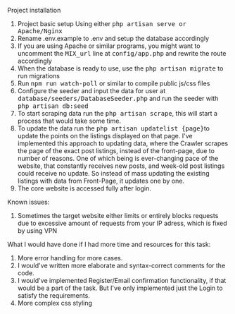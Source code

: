 Project installation
1) Project basic setup
Using either <kbd>php artisan serve<kbd> or Apache/Nginx
2) Rename .env.example to .env and setup the database accordingly
3) If you are using Apache or similar programs, you might want to uncomment the <kbd>MIX_url</kbd> line at <kbd>config/app.php</kbd> and rewrite the route accordingly
4) When the database is ready to use, use the <kbd>php artisan migrate</kbd> to run migrations
5) Run <kbd>npm run watch-poll</kbd> or similar to compile public js/css files
6) Configure the seeder and input the data for user at <kbd>database/seeders/DatabaseSeeder.php</kbd> and run the seeder with <kbd>php artisan db:seed</kbd>
7) To start scraping data run the <kbd>php artisan scrape</kbd>, this will start a process that would take some time.
8) To update the data run the <kbd>php artisan updatelist {page}</kbd>to update the points on the listings displayed on that page.
I've implemented this approach to updating data, where the Crawler scrapes the page of the exact post listings, instead of the front-page, due to number of reasons.
One of which being is ever-changing pace of the website, that constantly receives new posts, and week-old post listings could receive no update.
So instead of mass updating the existing listings with data from Front-Page, it updates one by one.
9) The core website is accessed fully after login.

Known issues:
1) Sometimes the target website either limits or entirely blocks requests due to excessive amount of requests from your IP adress, which is fixed by using VPN

What I would have done if I had more time and resources for this task:
1) More error handling for more cases.
2) I would've written more elaborate and syntax-correct comments for the code.
3) I would've implemented Register/Email confirmation functionality, if that would be a part of the task.
But I've only implemented just the Login to satisfy the requirements.
4) More complex css styling
